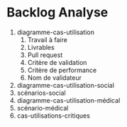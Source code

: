 # Backlog Analyse 

1. diagramme-cas-utilisation
   1. Travail à faire 
   2. Livrables
   3. Pull request
   4. Critère de validation
   5. Critère de performance 
   6. Nom de validateur
2. diagramme-cas-utilisation-social
3. scénarios-social
4. diagramme-cas-utilisation-médical
5. scénario-médical
6. cas-utilisations-critiques 
